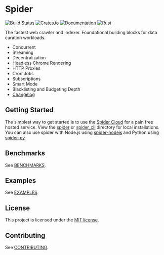 # Spider

[![Build Status](https://github.com/madeindjs/spider/actions/workflows/rust.yml/badge.svg)](https://github.com/madeindjs/spider/actions)
[![Crates.io](https://img.shields.io/crates/v/spider.svg)](https://crates.io/crates/spider)
[![Documentation](https://docs.rs/spider/badge.svg)](https://docs.rs/spider)
[![Rust](https://img.shields.io/badge/rust-1.56.1%2B-blue.svg?maxAge=3600)](https://github.com/madeindjs/spider)

The fastest web crawler and indexer. Foundational building blocks for data curation workloads.

- Concurrent
- Streaming
- Decentralization
- Headless Chrome Rendering
- HTTP Proxies
- Cron Jobs
- Subscriptions
- Smart Mode
- Blacklisting and Budgeting Depth
- [Changelog](CHANGELOG.md)

## Getting Started

The simplest way to get started is to use the [Spider Cloud](https://spiderwebai.xyz) for a pain free hosted service. View the [spider](./spider/README.md) or [spider_cli](./spider_cli/README.md) directory for local installations. You can also use spider with Node.js using [spider-nodejs](https://github.com/spider-rs/spider-nodejs) and Python using [spider-py](https://github.com/spider-rs/spider-py).

## Benchmarks

See [BENCHMARKS](./benches/BENCHMARKS.md).

## Examples

See [EXAMPLES](./examples/).

## License

This project is licensed under the [MIT license].

[MIT license]: https://github.com/spider-rs/spider/blob/master/LICENSE

## Contributing

See [CONTRIBUTING](CONTRIBUTING.md).
